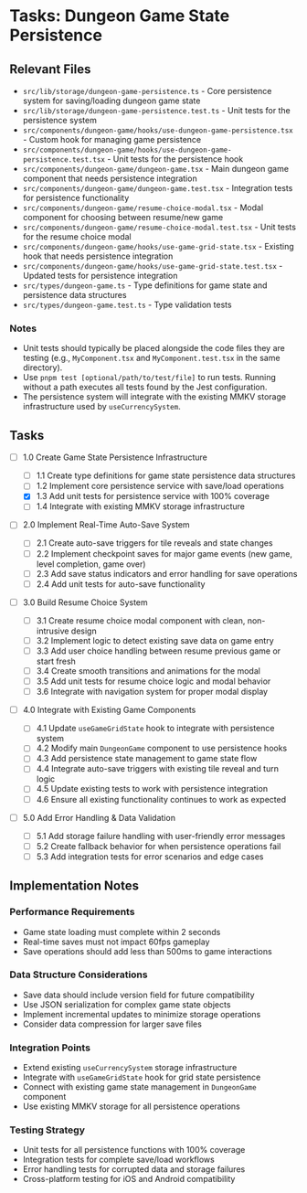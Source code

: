 # Tasks: Dungeon Game State Persistence

## Relevant Files

- `src/lib/storage/dungeon-game-persistence.ts` - Core persistence system for saving/loading dungeon game state
- `src/lib/storage/dungeon-game-persistence.test.ts` - Unit tests for the persistence system
- `src/components/dungeon-game/hooks/use-dungeon-game-persistence.tsx` - Custom hook for managing game persistence
- `src/components/dungeon-game/hooks/use-dungeon-game-persistence.test.tsx` - Unit tests for the persistence hook
- `src/components/dungeon-game/dungeon-game.tsx` - Main dungeon game component that needs persistence integration
- `src/components/dungeon-game/dungeon-game.test.tsx` - Integration tests for persistence functionality
- `src/components/dungeon-game/resume-choice-modal.tsx` - Modal component for choosing between resume/new game
- `src/components/dungeon-game/resume-choice-modal.test.tsx` - Unit tests for the resume choice modal
- `src/components/dungeon-game/hooks/use-game-grid-state.tsx` - Existing hook that needs persistence integration
- `src/components/dungeon-game/hooks/use-game-grid-state.test.tsx` - Updated tests for persistence integration
- `src/types/dungeon-game.ts` - Type definitions for game state and persistence data structures
- `src/types/dungeon-game.test.ts` - Type validation tests

### Notes

- Unit tests should typically be placed alongside the code files they are testing (e.g., `MyComponent.tsx` and `MyComponent.test.tsx` in the same directory).
- Use `pnpm test [optional/path/to/test/file]` to run tests. Running without a path executes all tests found by the Jest configuration.
- The persistence system will integrate with the existing MMKV storage infrastructure used by `useCurrencySystem`.

## Tasks

- [ ] 1.0 Create Game State Persistence Infrastructure

  - [ ] 1.1 Create type definitions for game state persistence data structures
  - [ ] 1.2 Implement core persistence service with save/load operations
  - [x] 1.3 Add unit tests for persistence service with 100% coverage
  - [ ] 1.4 Integrate with existing MMKV storage infrastructure

- [ ] 2.0 Implement Real-Time Auto-Save System

  - [ ] 2.1 Create auto-save triggers for tile reveals and state changes
  - [ ] 2.2 Implement checkpoint saves for major game events (new game, level completion, game over)
  - [ ] 2.3 Add save status indicators and error handling for save operations
  - [ ] 2.4 Add unit tests for auto-save functionality

- [ ] 3.0 Build Resume Choice System

  - [ ] 3.1 Create resume choice modal component with clean, non-intrusive design
  - [ ] 3.2 Implement logic to detect existing save data on game entry
  - [ ] 3.3 Add user choice handling between resume previous game or start fresh
  - [ ] 3.4 Create smooth transitions and animations for the modal
  - [ ] 3.5 Add unit tests for resume choice logic and modal behavior
  - [ ] 3.6 Integrate with navigation system for proper modal display

- [ ] 4.0 Integrate with Existing Game Components

  - [ ] 4.1 Update `useGameGridState` hook to integrate with persistence system
  - [ ] 4.2 Modify main `DungeonGame` component to use persistence hooks
  - [ ] 4.3 Add persistence state management to game state flow
  - [ ] 4.4 Integrate auto-save triggers with existing tile reveal and turn logic
  - [ ] 4.5 Update existing tests to work with persistence integration
  - [ ] 4.6 Ensure all existing functionality continues to work as expected

- [ ] 5.0 Add Error Handling & Data Validation
  - [ ] 5.1 Add storage failure handling with user-friendly error messages
  - [ ] 5.2 Create fallback behavior for when persistence operations fail
  - [ ] 5.3 Add integration tests for error scenarios and edge cases

## Implementation Notes

### Performance Requirements

- Game state loading must complete within 2 seconds
- Real-time saves must not impact 60fps gameplay
- Save operations should add less than 500ms to game interactions

### Data Structure Considerations

- Save data should include version field for future compatibility
- Use JSON serialization for complex game state objects
- Implement incremental updates to minimize storage operations
- Consider data compression for larger save files

### Integration Points

- Extend existing `useCurrencySystem` storage infrastructure
- Integrate with `useGameGridState` hook for grid state persistence
- Connect with existing game state management in `DungeonGame` component
- Use existing MMKV storage for all persistence operations

### Testing Strategy

- Unit tests for all persistence functions with 100% coverage
- Integration tests for complete save/load workflows
- Error handling tests for corrupted data and storage failures
- Cross-platform testing for iOS and Android compatibility
